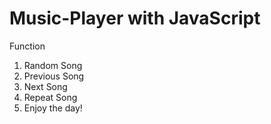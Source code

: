 # Music-Player with JavaScript

Function
1) Random Song
2) Previous Song
3) Next Song
4) Repeat Song
5) Enjoy the day!
